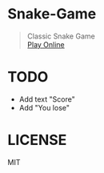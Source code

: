 # Snake-Game
> Classic Snake Game  
<a href="https://zzy2357.github.io/snake-game/">Play Online</a>

# TODO
 - Add text "Score"
 - Add "You lose"

# LICENSE
MIT
